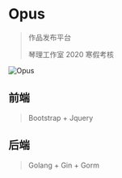 # Opus

> 作品发布平台
>
> 琴理工作室 2020 寒假考核

![Opus](https://img.fzf404.art/opus/show.webp)

## 前端

> Bootstrap + Jquery

## 后端

> Golang + Gin + Gorm
